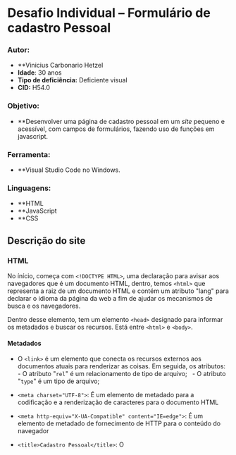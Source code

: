 
# Desafio Individual – Formulário de cadastro Pessoal

### Autor:
- **Vinicius Carbonario Hetzel
- **Idade**: 30 anos
- **Tipo de deficiência:** Deficiente visual
- **CID:** H54.0

### Objetivo:
- **Desenvolver uma página de cadastro pessoal em um *site* pequeno e acessível, com campos de formulários, fazendo uso de funções em javascript. 

### Ferramenta:
- **Visual Studio Code no Windows.

### Linguagens: 
- **HTML
- **JavaScript
- **CSS

## Descrição do site

### HTML
No ínício, começa com `<!DOCTYPE HTML>`, uma declaração para avisar aos navegadores que é um documento HTML, dentro, temos `<html>` que representa a raiz de um documento HTML e contém um atributo "lang" para declarar o idioma da página da web a fim de ajudar os mecanismos de busca e os navegadores. 

Dentro desse elemento, tem um elemento `<head>` designado para informar os metadados e buscar os recursos. Está entre `<html>` e `<body>`. 

#### Metadados
- O `<link>` é um elemento que conecta os recursos externos aos documentos atuais para renderizar as coisas. Em seguida, os atributos:
  - O atributo "`rel`" é um relacionamento de tipo de arquivo;
  - O atributo "`type`" é um tipo de arquivo;

- `<meta charset="UTF-8">`: É um elemento de metadado para a codificação e a renderização de caracteres para o documento HTML
- `<meta http-equiv="X-UA-Compatible" content="IE=edge">`: É um elemento de metadado de fornecimento de HTTP para o conteúdo do navegador

- `<title>Cadastro Pessoal</title>`: O <title> é um elemento que renderiza o título para a aba do navegador

#### Corpo
O elemento `<body>` renderiza todo o corpo de um documento.

No corpo, vocês encontram os elementos <div>, que são divisões ou uma seções num documento HTML. O atributo "`class`" é um nome de classe para um elemento para pegar os seletores de um arquivo CSS.

Além disso, numa divisão, temos:

- `<h1>` é um cabeçalho de primeiro grau.
- `<h2>` é um cabeçalho de segundo grau.
- `<h3>` é um cabeçalho de terceiro grau.
- `<p>` é uma definição de parágrafos.


#### Formulário
O `<form>` é um elemento de criação de formulário usado para que o usuário possa preencher os campos. Nele, tem um atributo "`onsubmit`" é um evento de submissão em JavaScript que executa a função. Dentro do formulário, definimos as classes para estilizar com o arquivo CSS, Criamos os campos para serem preenchidos pelo o usuário, com algumas regras.


##### Rótulos

- O `<label>` é um elemento que rotula a informação.
  - O atributo "`for`" é um método que pega o identificador do campo de entrada.

##### Campos de entrada

- O `<input>` é um elemento de campo de entrada para o usuário escrever o valor e preenchê-lo.
  - O atributo "`id`" é uma vinculação do campo ao rótulo.
  - O atributo "`required`" significa que o campo não pode ser vazio.
  - O atributo "`maxlength`" define o limite de caracteres.
  - O atributo "`placeholder`" é um valor da dica ou do exemplo.

#### Fim

O comando `<input type="reset" value="Limpar formulário" id="reset"/>` limpa os campos do formulário.
O comando `<input type="submit" value="Enviar dados" id="submit"/>` envia os dados do usuário.

O comando `<script type="text/javascript" src="js/nome-do-arquivo.js"></script>` é elemento para anexar o arquivo externo em JavaScript e define o tipo de documento

### JavaScript
Função para validar o formulário e dar um retorno para o usuário ao enviar os dados.
Função para validar o CEP, e preencher os dados do endereço, através da API pública do via CEP.
Função para acrescentar máscaras nos campos de cpf, fixo e cel.

## Referências

### JavaScript
- [Validação de CEP pelo ViaCEP]https://viacep.com.br/exemplo/javascript/

### CSS
Feito pequenas alterações com CSS, tendo em vista que   sou cego total.

